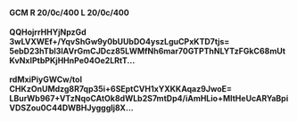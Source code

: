 #### GCM R 20/0c/400 L 20/0c/400
**QQHojrrHHYjNpzGd**<br/>**3wLVXWEf+/YqvShGw9y0bUUbDO4yszLguCPxKTD7tjs=**<br/>**5ebD23hTbl3lAVrGmCJDcz85LWMfNh6mar70GTPThNLYTzFGkC68mUtKvNxIPtbPKjHHnPe04Oe2LRtT...**<br/><br/>
**rdMxiPiyGWCw/tol**<br/>**CHKzOnUMdzg8R7qp35i+6SEptCVH1xYXKKAqaz9JwoE=**<br/>**LBurWb967+VTzNqoCAtOk8dWLb2S7mtDp4/iAmHLio+MltHeUcARYaBpiVDSZou0C44DWBHJyggglj8X...**